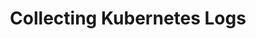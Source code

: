 ---
aliases:
- ./kubernetes-logs/
- /docs/grafana-cloud/agent/flow/tutorials/kubernetes-logs/
canonical: https://grafana.com/docs/agent/latest/flow/tutorials/kubernetes-logs/
description: Learn how to collect Kubernetes Pod Logs
menuTitle: Collect Kubernetes Logs
title: Collecting Kubernetes Logs
weight: 400
---